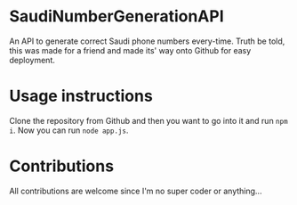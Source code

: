 # SaudiNumberGenerationAPI
An API to generate correct Saudi phone numbers every-time.
Truth be told, this was made for a friend and made its' way onto Github for easy deployment.

# Usage instructions
Clone the repository from Github and then you want to go into it and run ```npm i```.
Now you can run ```node app.js```.

# Contributions
All contributions are welcome since I'm no super coder or anything...
